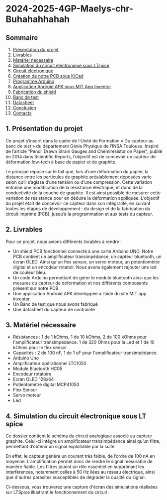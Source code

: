 # 2024-2025-4GP-Maelys-chr-Buhahahhahah

## Sommaire

1. [Présentation du projet](#présentation-du-projet)  
2. [Livrables](#livrables)  
3. [Matériel nécessaire](#matériel-nécessaire)  
4. [Simulation du circuit électronique sous LTspice](#simulation-du-circuit-électronique-sous-ltspice)  
5. [Circuit électronique](#circuit-électronique)  
6. [Création de notre PCB sous KiCad](#création-de-notre-pcb-sous-kicad)  
7. [Programme Arduino](#programme-arduino)  
8. [Application Android APK sous MIT App Inventor](#application-android-apk-sous-mit-app-inventor)  
9. [Fabrication du shield](#fabrication-du-shield)  
10. [Banc de test](#banc-de-test)   
11. [Datasheet](#datasheet)  
12. [Conclusion](#conclusion)  
13. [Contacts](#contacts)

## 1. Présentation du projet
Ce projet s’inscrit dans le cadre de l’Unité de Formation « Du capteur au banc de test » du département Génie Physique de l’INSA Toulouse. Inspiré de l’article "Pencil Drawn Strain Gauges and Chemiresistor on Paper", publié en 2014 dans Scientific Reports, l’objectif est de concevoir un capteur de déformation low-tech à base de papier et de graphite. 

Le principe repose sur le fait que, lors d’une déformation du papier, la distance entre les particules de graphite préalablement déposées varie selon qu’il s’agisse d’une tension ou d’une compression. Cette variation entraîne une modification de la résistance électrique, et donc de la conductivité de la couche de graphite. Il est ainsi possible de mesurer cette variation de résistance pour en déduire la déformation appliquée. L’objectif du projet était de concevoir ce capteur dans son intégralité, en suivant toutes les étapes de développement : du design et de la fabrication du circuit imprimé (PCB), jusqu’à la programmation et aux tests du capteur.

## 2. Livrables
Pour ce projet, nous avions différents livrables à rendre : 

- Un shield PCB fonctionnel connecté à une carte Arduino UNO. Notre PCB contient un amplificateur transimpédance, un capteur bluetooth, un écran OLED. Ainsi qu'un flex sensor, un servo moteur, un potentiomètre digital et un encodeur rotatoir. Nous avons également rajouter une led de couleur bleu. 
- Un code Arduino permettant de gérer le module bluetooth ainsi que les mesures du capteur de déformation et nos différents composants présent sur notre PCB.
- Une application Android APK développée à l’aide du site MIT app inventor.
- Un Banc de test que nous avons fabriqué
- Une datasheet du capteur de contrainte

## 3. Matériel nécessaire
- Résistances : 1 de 1 kOhms, 1 de 10 kOhms, 2 de 100 kOhms pour l'amplificateur transimpédance. 1 de 320 Ohms pour la Led et 1 de 10 kOhms pour le flex sensor
- Capacités : 2 de 100 nF, 1 de 1 uF pour l'amplificateur transimpédance.
- Arduino Uno
- Amplificateur opérationnel LTC1050
- Module Bluetooth HC05
- Encodeur rotatoire 
- Ecran OLED 128x64
- Potientomètre digital MCP41050
- Flex Sensor
- Servo moteur
- Led

## 4. Simulation du circuit électronique sous LT spice
Ce dossier contient le schéma du circuit analogique associé au capteur graphite. Celui-ci intègre un amplificateur transimpédance ainsi qu’un filtre, permettant d’obtenir un signal exploitable par la suite.

En effet, le capteur génère un courant très faible, de l’ordre de 100 nA en moyenne. L’amplification permet donc de rendre le signal mesurable de manière fiable.
Les filtres jouent un rôle essentiel en supprimant les interférences, notamment celles à 50 Hz liées au réseau électrique, ainsi que d'autres parasites susceptibles de dégrader la qualité du signal.

Ci-dessous, vous trouverez une capture d'écran des simulations réalisées sur LTSpice illustrant le fonctionnement du circuit :
